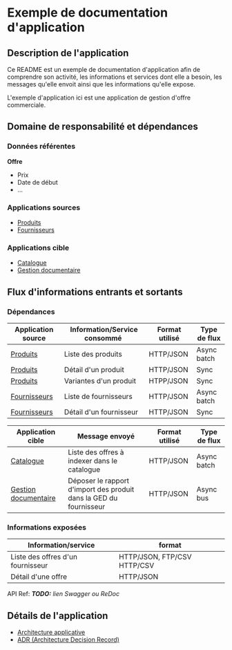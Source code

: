 # Exemple de documentation d'application
## Description de l'application

Ce README est un exemple de documentation d'application afin de comprendre son activité, les informations et services dont elle a besoin, les messages qu'elle envoit ainsi que les informations qu'elle expose.

L'exemple d'application ici est une application de gestion d'offre commerciale. 

## Domaine de responsabilité et dépendances

### Données référentes

**Offre**
* Prix
* Date de début
* ...

### Applications sources
* [Produits]
* [Fournisseurs]

[Produits]: https://github.com/CYYG/simple-archi-readme/tree/master/exemple_app_produits
[Fournisseurs]: https://github.com/CYYG/simple-archi-readme

### Applications cible
* [Catalogue]
* [Gestion documentaire]

[Catalogue]: https://github.com/CYYG/simple-archi-readme
[Gestion documentaire]: https://github.com/CYYG/simple-archi-readme

## Flux d'informations entrants et sortants

### Dépendances
Application source | Information/Service consommé | Format utilisé | Type de flux
--- | --- | --- | ---
[Produits] | Liste des produits | HTTP/JSON | Async batch
[Produits] | Détail d'un produit | HTTP/JSON | Sync
[Produits] | Variantes d'un produit | HTPP/JSON | Sync
[Fournisseurs] | Liste de fournisseurs | HTTP/JSON | Async batch
[Fournisseurs] | Détail d'un fournisseur | HTTP/JSON | Sync

Application cible | Message envoyé | Format utilisé | Type de flux
--- | --- | --- | ---
[Catalogue] | Liste des offres à indexer dans le catalogue | HTTP/JSON | Async batch
[Gestion documentaire] | Déposer le rapport d'import des produit dans la GED du fournisseur | HTTP/JSON | Async bus


### Informations exposées
Information/service | format
--- | --- 
Liste des offres d'un fournisseur | HTTP/JSON, FTP/CSV HTTP/CSV
Détail d'une offre | HTTP/JSON

API Ref: _**TODO:** lien Swagger ou ReDoc_

## Détails de l'application
* [Architecture applicative](./architecture)
* [ADR (Architecture Decision Record)](./adr)
